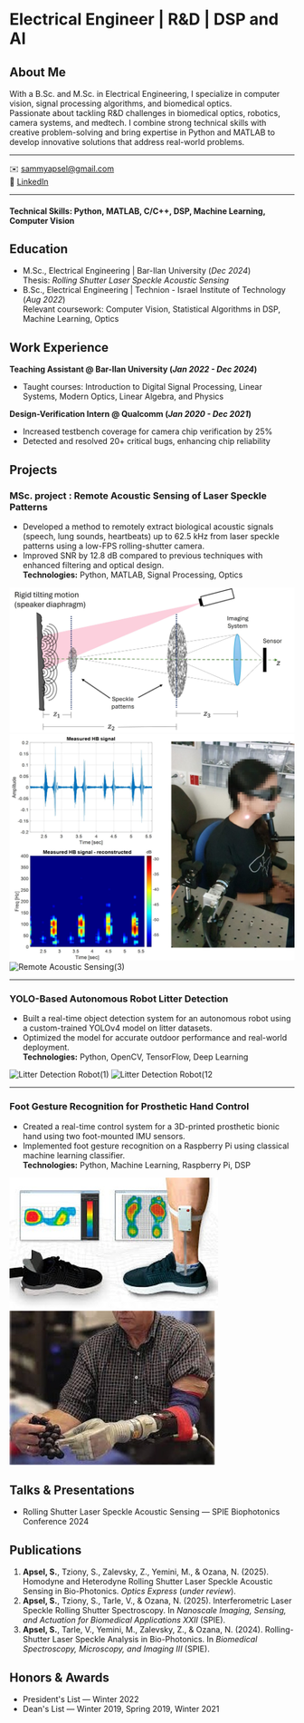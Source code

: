 # Electrical Engineer | R&D | DSP and AI

## About Me

With a B.Sc. and M.Sc. in Electrical Engineering, I specialize in computer vision, signal processing algorithms, and biomedical optics.  
Passionate about tackling R&D challenges in biomedical optics, robotics, camera systems, and medtech. I combine strong technical skills with creative problem-solving and bring expertise in Python and MATLAB to develop innovative solutions that address real-world problems.

---
✉️ sammyapsel@gmail.com  
🔗 [LinkedIn](https://linkedin.com/in/sammyapsel/)

---
#### Technical Skills: Python, MATLAB, C/C++, DSP, Machine Learning, Computer Vision

## Education
- M.Sc., Electrical Engineering | Bar-Ilan University (_Dec 2024_)  
  Thesis: *Rolling Shutter Laser Speckle Acoustic Sensing*  
- B.Sc., Electrical Engineering | Technion - Israel Institute of Technology (_Aug 2022_)  
  Relevant coursework: Computer Vision, Statistical Algorithms in DSP, Machine Learning, Optics

## Work Experience
**Teaching Assistant @ Bar-Ilan University (_Jan 2022 - Dec 2024_)**
- Taught courses: Introduction to Digital Signal Processing, Linear Systems, Modern Optics, Linear Algebra, and Physics

**Design-Verification Intern @ Qualcomm (_Jan 2020 - Dec 2021_)**
- Increased testbench coverage for camera chip verification by 25%
- Detected and resolved 20+ critical bugs, enhancing chip reliability

## Projects
### MSc. project : Remote Acoustic Sensing of Laser Speckle Patterns
- Developed a method to remotely extract biological acoustic signals (speech, lung sounds, heartbeats) up to 62.5 kHz from laser speckle patterns using a low-FPS rolling-shutter camera.
- Improved SNR by 12.8 dB compared to previous techniques with enhanced filtering and optical design.  
**Technologies:** Python, MATLAB, Signal Processing, Optics

![Remote Acoustic Sensing(1)](/assets/img/remote_acoustic_sensing1.jpg)
![Remote Acoustic Sensing(2)](/assets/img/remote_acoustic_sensing2.jpg)
![Remote Acoustic Sensing(3)](/assets/img/remote_acoustic_sensing3.jpg)


---

### YOLO-Based Autonomous Robot Litter Detection
- Built a real-time object detection system for an autonomous robot using a custom-trained YOLOv4 model on litter datasets.
- Optimized the model for accurate outdoor performance and real-world deployment.  
**Technologies:** Python, OpenCV, TensorFlow, Deep Learning

![Litter Detection Robot(1)](/assets/img/litter_detection_robot1.jpg)
![Litter Detection Robot(12](/assets/img/litter_detection_robot2.jpg)

---

### Foot Gesture Recognition for Prosthetic Hand Control
- Created a real-time control system for a 3D-printed prosthetic bionic hand using two foot-mounted IMU sensors.
- Implemented foot gesture recognition on a Raspberry Pi using classical machine learning classifier.  
**Technologies:** Python, Machine Learning, Raspberry Pi, DSP

![Foot Gesture Prosthetic(1)](/assets/img/foot_gesture_prosthetic1.jpg)
![Foot Gesture Prosthetic(2)](/assets/img/foot_gesture_prosthetic2.jpg)

## Talks & Presentations
- Rolling Shutter Laser Speckle Acoustic Sensing — SPIE Biophotonics Conference 2024

## Publications
1. **Apsel, S.**, Tziony, S., Zalevsky, Z., Yemini, M., & Ozana, N. (2025). Homodyne and Heterodyne Rolling Shutter Laser Speckle Acoustic Sensing in Bio-Photonics. *Optics Express* (_under review_).
2. **Apsel, S.**, Tziony, S., Tarle, V., & Ozana, N. (2025). Interferometric Laser Speckle Rolling Shutter Spectroscopy. In *Nanoscale Imaging, Sensing, and Actuation for Biomedical Applications XXII* (SPIE).
3. **Apsel, S.**, Tarle, V., Yemini, M., Zalevsky, Z., & Ozana, N. (2024). Rolling-Shutter Laser Speckle Analysis in Bio-Photonics. In *Biomedical Spectroscopy, Microscopy, and Imaging III* (SPIE).

## Honors & Awards
- President's List — Winter 2022
- Dean's List — Winter 2019, Spring 2019, Winter 2021


